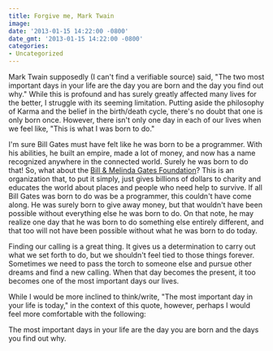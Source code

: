 ```yaml
---
title: Forgive me, Mark Twain
image: 
date: '2013-01-15 14:22:00 -0800'
date_gmt: '2013-01-15 14:22:00 -0800'
categories:
- Uncategorized
---
```

Mark Twain supposedly (I can't find a verifiable source) said, "The two most important days in your life are the day you are born and the day you find out why." While this is profound and has surely greatly affected many lives for the better, I struggle with its seeming limitation. Putting aside the philosophy of Karma and the belief in the birth/death cycle, there's no doubt that one is only born once. However, there isn't only one day in each of our lives when we feel like, "This is what I was born to do."

I'm sure Bill Gates must have felt like he was born to be a programmer. With his abilities, he built an empire, made a lot of money, and now has a name recognized anywhere in the connected world. Surely he was born to do that! So, what about the <a href="http://www.gatesfoundation.org" target="_blank">Bill &amp; Melinda Gates Foundation</a>? This is an organization that, to put it simply, just gives billions of dollars to charity and educates the world about places and people who need help to survive. If all Bill Gates was born to do was be a programmer, this couldn't have come along. He was surely born to give away money, but that wouldn't have been possible without everything else he was born to do. On that note, he may realize one day that he was born to do something else entirely different, and that too will not have been possible without what he was born to do today.

Finding our calling is a great thing. It gives us a determination to carry out what we set forth to do, but we shouldn't feel tied to those things forever. Sometimes we need to pass the torch to someone else and pursue other dreams and find a new calling. When that day becomes the present, it too becomes one of the most important days our lives.

While I would be more inclined to think/write, "The most important day in your life is today," in the context of this quote, however, perhaps I would feel more comfortable with the following:

The most important days in your life are the day you are born and the days you find out why.
